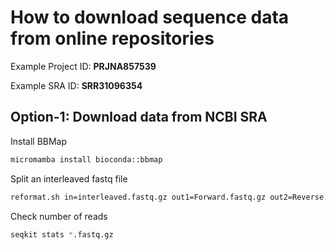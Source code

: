 # How to download sequence data from online repositories

Example Project ID: **PRJNA857539**

Example SRA ID: **SRR31096354**

## Option-1: Download data from NCBI SRA

Install BBMap
```bash
micromamba install bioconda::bbmap
```
Split an interleaved fastq file
```bash
reformat.sh in=interleaved.fastq.gz out1=Forward.fastq.gz out2=Reverse.fastq.gz
```
Check number of reads
```bash
seqkit stats *.fastq.gz
```
